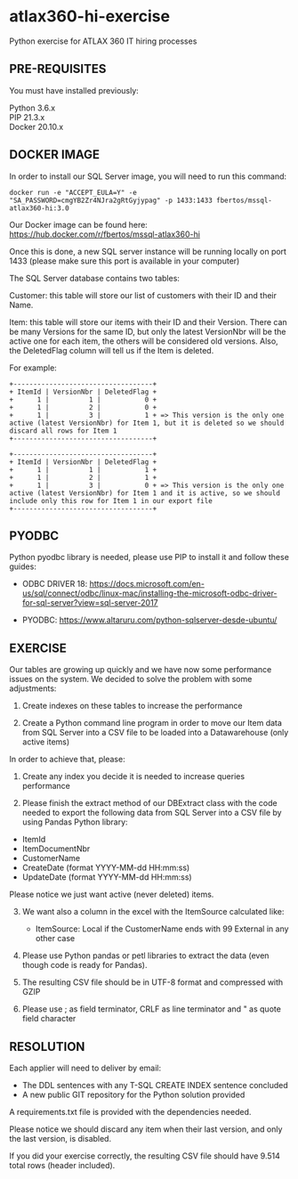 # atlax360-hi-exercise

Python exercise for ATLAX 360 IT hiring processes


PRE-REQUISITES
--------------

You must have installed previously:

Python 3.6.x
<br>
PIP 21.3.x
<br>
Docker 20.10.x




DOCKER IMAGE
------------

In order to install our SQL Server image, you will need to run this command:

```
docker run -e "ACCEPT_EULA=Y" -e "SA_PASSWORD=cmgYB2Zr4NJra2gRtGyjypag" -p 1433:1433 fbertos/mssql-atlax360-hi:3.0
```

Our Docker image can be found here:
https://hub.docker.com/r/fbertos/mssql-atlax360-hi

Once this is done, a new SQL server instance will be running locally on port 1433 (please make sure this port is available in your computer)


The SQL Server database contains two tables:

Customer: this table will store our list of customers with their ID and their Name.

Item: this table will store our items with their ID and their Version. There can be many Versions for the same ID, but only the latest VersionNbr will be the active one for each item, the others will be considered old versions.
Also, the DeletedFlag column will tell us if the Item is deleted.
      
For example:
```
+-----------------------------------+
+ ItemId | VersionNbr | DeletedFlag +
+      1 |          1 |           0 +
+      1 |          2 |           0 + 
+      1 |          3 |           1 + => This version is the only one active (latest VersionNbr) for Item 1, but it is deleted so we should discard all rows for Item 1
+-----------------------------------+
```

```
+-----------------------------------+
+ ItemId | VersionNbr | DeletedFlag +
+      1 |          1 |           1 +
+      1 |          2 |           1 + 
+      1 |          3 |           0 + => This version is the only one active (latest VersionNbr) for Item 1 and it is active, so we should include only this row for Item 1 in our export file
+-----------------------------------+
```



PYODBC
------

Python pyodbc library is needed, please use PIP to install it and follow these guides:

- ODBC DRIVER 18: https://docs.microsoft.com/en-us/sql/connect/odbc/linux-mac/installing-the-microsoft-odbc-driver-for-sql-server?view=sql-server-2017

- PYODBC: https://www.altaruru.com/python-sqlserver-desde-ubuntu/



EXERCISE
--------

Our tables are growing up quickly and we have now some performance issues on the system. We decided to solve the problem with some adjustments:

1. Create indexes on these tables to increase the performance

2. Create a Python command line program in order to move our Item data from SQL Server into a CSV file to be loaded into a Datawarehouse (only active items)


In order to achieve that, please:

1. Create any index you decide it is needed to increase queries performance

2. Please finish the extract method of our DBExtract class with the code needed to export the following data from SQL Server into a CSV file by using Pandas Python library:
  - ItemId
  - ItemDocumentNbr
  - CustomerName
  - CreateDate (format YYYY-MM-dd HH:mm:ss)
  - UpdateDate (format YYYY-MM-dd HH:mm:ss)

Please notice we just want active (never deleted) items. 

3. We want also a column in the excel with the ItemSource calculated like:
   - ItemSource: Local if the CustomerName ends with 99
                 External in any other case

4. Please use Python pandas or petl libraries to extract the data (even though code is ready for Pandas).

5. The resulting CSV file should be in UTF-8 format and compressed with GZIP

6. Please use ; as field terminator, CRLF as line terminator and " as quote field character



RESOLUTION
----------

Each applier will need to deliver by email:
  - The DDL sentences with any T-SQL CREATE INDEX sentence concluded
  - A new public GIT repository for the Python solution provided

A requirements.txt file is provided with the dependencies needed.

Please notice we should discard any item when their last version, and only the last version, is disabled.

If you did your exercise correctly, the resulting CSV file should have 9.514 total rows (header included).



